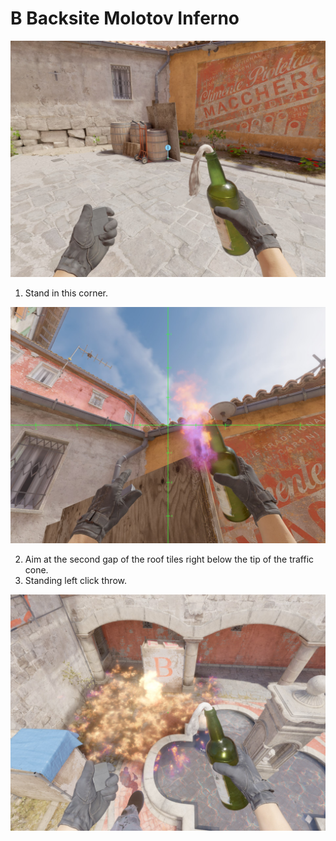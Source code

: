 # B Backsite Molotov Inferno

![Spot](./pos.jpg)

1. Stand in this corner.

![Aim](./aim.jpg)

2. Aim at the second gap of the roof tiles right below the tip of the traffic cone.
3. Standing left click throw.

![Result](./res.jpg)